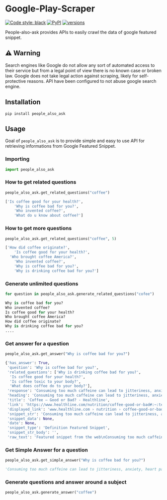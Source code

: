 # Google-Play-Scraper

[![Code style: black](https://img.shields.io/badge/code%20style-black-000000.svg)](https://github.com/python/black)
[![PyPI](https://img.shields.io/pypi/v/people_also_ask.svg)](https://pypi.org/project/people-also-ask)
[![versions](https://img.shields.io/pypi/pyversions/people_also_ask.svg)](https://github.com/lagranges/people_also_ask)

People-also-ask provides APIs to easily crawl the data of google featured snippet.

## ⚠ Warning
Search engines like Google do not allow any sort of automated access to their service but from a legal point of view there is no known case or broken law. Google does not take legal action against scraping, likely for self-protective reasons.
API have been configured to not abuse google search engine.

## Installation
```
pip install people_also_ask 
```

## Usage
Goal of ``people_also_ask`` is to provide simple and easy to use API for retrieving informations from Google Featured Snippet.

### Importing
```python
import people_also_ask
```

### How to get related questions 
```python
people_also_ask.get_related_questions("coffee")

['Is coffee good for your health?',
 	'Why is coffee bad for you?',
 	'Who invented coffee?',
	'What do u know about coffee?']
```

### How to get more questions
```python
people_also_ask.get_related_questions("coffee", 5)

['How did coffee originate?',
	'Is coffee good for your health?',
  'Who brought coffee America?',
	'Who invented coffee?',
	'Why is coffee bad for you?',
	'Why is drinking coffee bad for you?']
```

### Generate unlimited questions
```python
for question in people_also_ask.generate_related_questions("cofee")

Why is coffee bad for you?
Who invented coffee?
Is coffee good for your health?
Who brought coffee America?
How did coffee originate?
Why is drinking coffee bad for you?
....
```

### Get answer for a question
```python
people_also_ask.get_answer("Why is coffee bad for you?")

{'has_answer': True,
 'question': 'Why is coffee bad for you?',
 'related_questions': ['Why is drinking coffee bad for you?',
  'Is coffee good for your health?',
  'Is coffee toxic to your body?',
  'What does coffee do to your body?'],
 'response': 'Consuming too much caffeine can lead to jitteriness, anxiety, heart palpitations and even exacerbated panic attacks (34). If you are sensitive to caffeine and tend to become overstimulated, you may want to avoid coffee altogether. Another unwanted side effect is that it can disrupt sleep ( 35 ).Aug 30, 2018',
 'heading': 'Consuming too much caffeine can lead to jitteriness, anxiety, heart palpitations and even exacerbated panic attacks (34). If you are sensitive to caffeine and tend to become overstimulated, you may want to avoid coffee altogether. Another unwanted side effect is that it can disrupt sleep ( 35 ).Aug 30, 2018',
 'title': 'Coffee — Good or Bad? - Healthline',
 'link': 'https://www.healthline.com/nutrition/coffee-good-or-bad#:~:text=Consuming%20too%20much%20caffeine%20can,can%20disrupt%20sleep%20(%2035%20).',
 'displayed_link': 'www.healthline.com › nutrition › coffee-good-or-bad',
 'snippet_str': 'Consuming too much caffeine can lead to jitteriness, anxiety, heart palpitations and even exacerbated panic attacks (34). If you are sensitive to caffeine and tend to become overstimulated, you may want to avoid coffee altogether. Another unwanted side effect is that it can disrupt sleep ( 35 ).Aug 30, 2018\nwww.healthline.com › nutrition › coffee-good-or-bad\nhttps://www.healthline.com/nutrition/coffee-good-or-bad#:~:text=Consuming%20too%20much%20caffeine%20can,can%20disrupt%20sleep%20(%2035%20).\nCoffee — Good or Bad? - Healthline',
 'snippet_data': None,
 'date': None,
 'snippet_type': 'Definition Featured Snippet',
 'snippet_str_body': '',
 'raw_text': 'Featured snippet from the web\nConsuming too much caffeine can lead to jitteriness, anxiety, heart palpitations and even exacerbated panic attacks (34). If \nyou\n are sensitive to caffeine and tend to become overstimulated, \n may want to avoid \ncoffee\n altogether. Another unwanted side effect is that it can disrupt sleep ( 35 ).\nAug 30, 2018\nCoffee — Good or Bad? - Healthline\nwww.healthline.com\n › nutrition › coffee-good-or-bad'}
```

### Get Simple Answer for a question
```python
people_also_ask.get_simple_answer("Why is coffee bad for you?")

'Consuming too much caffeine can lead to jitteriness, anxiety, heart palpitations and even exacerbated panic attacks (34). If you are sensitive to caffeine and tend to become overstimulated, you may want to avoid coffee altogether. Another unwanted side effect is that it can disrupt sleep ( 35 ).Aug 30, 2018'
```


### Generate questions and answer around a subject
```python
people_also_ask.generate_answer("coffee")
```
